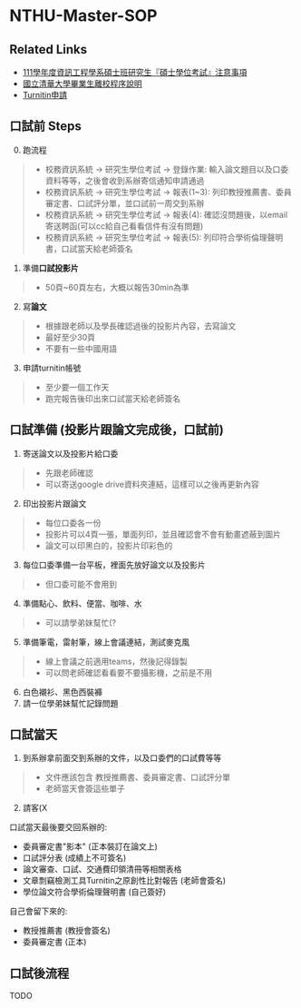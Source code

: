 # NTHU-Master-SOP

## Related Links
- [111學年度資訊工程學系碩士班研究生『碩士學位考試』注意事項](https://dcs.site.nthu.edu.tw/p/404-1174-184424.php)
- [國立清華大學畢業生離校程序說明](https://registra.site.nthu.edu.tw/var/file/211/1211/img/75/master_08.pdf)
- [Turnitin申請](https://learning.site.nthu.edu.tw/p/412-1319-6168.php?Lang=zh-tw)

## 口試前 Steps
0. 跑流程
>  - 校務資訊系統 -> 研究生學位考試 -> 登錄作業: 輸入論文題目以及口委資料等等，之後會收到系辦寄信通知申請通過
>  - 校務資訊系統 -> 研究生學位考試 -> 報表(1~3): 列印教授推薦書、委員審定書、口試評分單，並口試前一周交到系辦
>  - 校務資訊系統 -> 研究生學位考試 -> 報表(4): 確認沒問題後，以email寄送聘函(可以cc給自己看看信件有沒有問題)
>  - 校務資訊系統 -> 研究生學位考試 -> 報表(5): 列印符合學術倫理聲明書，口試當天給老師簽名

1. 準備**口試投影片**
>  - 50頁~60頁左右，大概以報告30min為準

2. 寫**論文**
>  - 根據跟老師以及學長確認過後的投影片內容，去寫論文
>  - 最好至少30頁
>  - 不要有一些中國用語

3. 申請turnitin帳號
>  - 至少要一個工作天
>  - 跑完報告後印出來口試當天給老師簽名

## 口試準備 (投影片跟論文完成後，口試前)
1. 寄送論文以及投影片給口委
>  - 先跟老師確認
>  - 可以寄送google drive資料夾連結，這樣可以之後再更新內容
2. 印出投影片跟論文
>  - 每位口委各一份
>  - 投影片可以4頁一張，單面列印，並且確認會不會有動畫遮蔽到圖片
>  - 論文可以印黑白的，投影片印彩色的
3. 每位口委準備一台平板，裡面先放好論文以及投影片
>  - 但口委可能不會用到
4. 準備點心、飲料、便當、咖啡、水
>  - 可以請學弟妹幫忙(?
5. 準備筆電，雷射筆，線上會議連結，測試麥克風
>  - 線上會議之前適用teams，然後記得錄製
>  - 可以問老師確認看看要不要攝影機，之前是不用
6. 白色襯衫、黑色西裝褲
7. 請一位學弟妹幫忙記錄問題

## 口試當天
1. 到系辦拿前面交到系辦的文件，以及口委們的口試費等等
>  - 文件應該包含 教授推薦書、委員審定書、口試評分單
>  - 老師當天會簽這些單子
2. 請客(X

口試當天最後要交回系辦的:
- 委員審定書"影本" (正本裝訂在論文上)
- 口試評分表 (成績上不可簽名)
- 論文審查、口試、交通費印領清冊等相關表格
- 文章剽竊檢測工具Turnitin之原創性比對報告 (老師會簽名)
- 學位論文符合學術倫理聲明書 (自己簽好)

自己會留下來的:
- 教授推薦書 (教授會簽名)
- 委員審定書 (正本)

## 口試後流程
TODO

